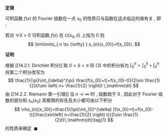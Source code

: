 
**定理**

可积函数 $\displaystyle f(x)$ 的 Fourier 级数在一点 $\displaystyle x_{0}$ 的性质只与函数在这点临近的值有关 , 即 :

若对 $\displaystyle \forall\delta>0$ 可积函数 $\displaystyle f(x)$ 在 $\displaystyle U(x_{0},\delta)$ 上恒为 $\displaystyle 0$ 则
$$
\lim\limits_{ n \to {\infty} } s_{n}(x_{0})=f(x_{0}).
$$

**证明**

根据 [[14.2.1. Dirichlet 积分]] 取 $\displaystyle 0<\delta<\pi$ 将 (3) 中的积分拆为 $\displaystyle \int_{0}^{\pi}=\int_{0}^{\delta}+\int_{\delta}^{\pi}$ 将第二个积分改写为
$$
\frac{1}{\pi}\int_{\delta}^{\pi} \frac{f(x_{0}+t)+f(x_{0}-t)}{2\sin \frac{1}{2}t}\sin \left( n+ \frac{1}{2} \right)t  \,\mathrm{dt} 
$$
由 [[14.2.2. Riemann 第一引理]] 当 $\displaystyle n\to \infty$ 时 , 级数趋于 $\displaystyle 0$ , 因此对于 Fourier 级数的部分和 $\displaystyle s_{n}(x_{0})$ 其极限的存在及大小都可由以下积分
$$
\rho_{n}(x_{0})=\frac{1}{\pi}\int_{0}^{\delta} [f(x_{0}+t)+f(x_{0}-t)]\frac{\sin\left( n+\frac{1}{2} \right) t}{2\sin \frac{1}{2}t}\,\mathrm{dt}\tag{1}
$$
的性质来确定 $.\blacksquare$
